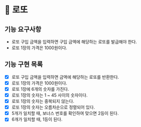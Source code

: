 # 🚀 로또

## 기능 요구사항

- 로또 구입 금액을 입력하면 구입 금액에 해당하는 로또를 발급해야 한다.
- 로또 1장의 가격은 1000원이다.

## 기능 구현 목록

- [X] 로또 구입 금액을 입력하면 금액에 해당하는 로또를 반환한다.
- [X] 로또 1장의 가격은 1000원이다.
- [X] 로또 1장에 6개의 숫자를 가진다.
- [X] 로또 1장의 숫자는 1 ~ 45 사이의 숫자이다.
- [X] 로또 1장의 숫자는 중복되지 않는다.
- [X] 로또 1장의 숫자는 오름차순으로 정렬되어 있다.
- [X] 5개가 일치할 때, 보너스 번호를 확인하여 맞으면 2등이 된다.
- [X] 6개가 일치할 때, 1등이 된다.
